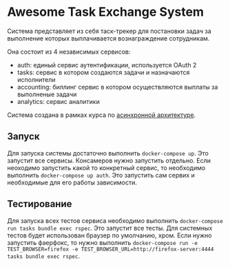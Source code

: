# Awesome Task Exchange System

Система представляет из себя таск-трекер для постановки задач за выполнение которых выплачивается вознаграждение
сотрудникам.

Она состоит из 4 независимых сервисов:

- auth: единый сервис аутентификации, используется OAuth 2
- tasks: сервис в котором создаются задачи и назначаются исполнители
- accounting: биллинг сервис в котором осуществляются выплаты за выполненые задачи
- analytics: сервис аналитики

Система создана в рамках курса по [асинхронной архитектуре](https://education.borshev.com/architecture).

## Запуск

Для запуска системы достаточно выполнить `docker-compose up`. Это запустит все сервисы. Консамеров нужно запустить
отдельно. Если неоходимо запустить какой то конкретный сервис, то необходимо выполнить `docker-compose up auth`. Это
запустить сам сервих и необходимые для его работы зависимости.

## Тестирование

Для запуска всех тестов сервиса необходимо выполнить `docker-compose run tasks bundle exec rspec`. Это запустит все
тесты. Для системных тестов будет использован браузер по умолчанию, хром. Если нужно запустить фаерфокс, то нужно
выполнить `docker-compose run -e TEST_BROWSER=firefox -e TEST_BROWSER_URL=http://firefox-server:4444 tasks bundle exec
rspec`.
